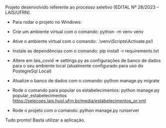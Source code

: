 Projeto desenvolvido referente ao processo seletivo (EDITAL Nº 28/2023 – LAIS/UFRN).

* Para rodar o projeto no Windows:

* Crie um ambiente virtual com o comando: python -m venv venv

* Ative o ambiente virtual com o comando: .\venv\Scripts\Activate.ps1

* Instale as dependências com o comando: pip install -r  requirements.txt

* Altere em lais_covid => settings.py as configurações de banco de dados para o seu ambiente local (atualmente configurado para uso do PostegreSql Local)

* Atualize o banco de dados com o comando: python manage.py migrate

* Rode o comando para popular os estabelecimentos: 
python manage.py popular_estabelecimentos https://selecoes.lais.huol.ufrn.br/media/estabelecimentos_pr.xml


* Rode o projeto com o comando: python manage.py runserver

Tudo pronto! Basta utilizar a aplicação.